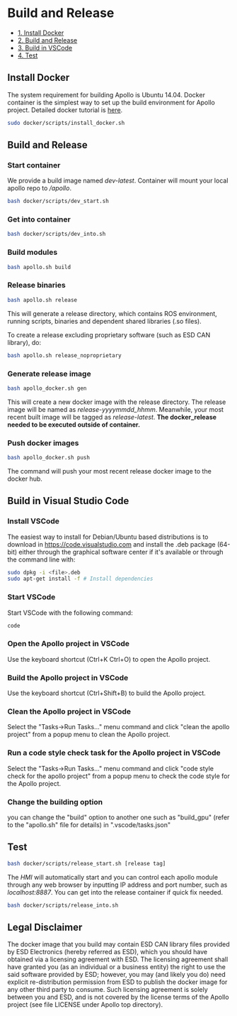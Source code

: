 Build and Release
==========================

* [1. Install Docker](#docker)
* [2. Build and Release](#build_release)
* [3. Build in VSCode](#build_in_vscode)
* [4. Test](#test)

## <span id="docker">Install Docker</span>
The system requirement for building Apollo is Ubuntu 14.04. Docker container is the simplest way to set up the build environment for Apollo project. Detailed docker tutorial is [here](https://docs.docker.com/).
```bash
sudo docker/scripts/install_docker.sh
```
## <span id="build_release">Build and Release</span>
### Start container
We provide a build image named *dev-latest*. Container will mount your local apollo repo to */apollo*.
```bash
bash docker/scripts/dev_start.sh
```
### Get into container
```bash
bash docker/scripts/dev_into.sh
```
### Build modules
```bash
bash apollo.sh build
```
### Release binaries
```bash
bash apollo.sh release
```
This will generate a release directory, which contains ROS environment, running scripts, binaries and dependent shared libraries (.so files).

To create a release excluding proprietary software (such as ESD CAN library), do:
```bash
bash apollo.sh release_noproprietary
```
### Generate release image
```bash
bash apollo_docker.sh gen
```
This will create a new docker image with the release directory. The release image will be named as *release-yyyymmdd_hhmm*. Meanwhile, your most recent built image will be tagged as *release-latest*. **The docker_release needed to be executed outside of container.**
### Push docker images
```bash
bash apollo_docker.sh push
```
The command will push your most recent release docker image to the docker hub.

## <span id="build_in_vscode">Build in Visual Studio Code</span>
### Install VSCode
The easiest way to install for Debian/Ubuntu based distributions is to download in https://code.visualstudio.com and install the .deb package (64-bit) either through the graphical software center if it's available or through the command line with:
```bash
sudo dpkg -i <file>.deb
sudo apt-get install -f # Install dependencies
```
### Start VSCode
Start VSCode with the following command: 
```bash
code
```
### Open the Apollo project in VSCode
Use the keyboard shortcut (Ctrl+K Ctrl+O) to open the Apollo project. 
### Build the Apollo project in VSCode
Use the keyboard shortcut (Ctrl+Shift+B) to build the Apollo project. 
### Clean the Apollo project in VSCode
Select the "Tasks->Run Tasks..." menu command and click "clean the apollo project" from a popup menu to clean the Apollo project. 
### Run a code style check task for the Apollo project in VSCode
Select the "Tasks->Run Tasks..." menu command and click "code style check for the apollo project" from a popup menu to check the code style for the Apollo project. 
### Change the building option
 you can change the "build" option to another one such as "build_gpu" (refer to the "apollo.sh" file for details) in ".vscode/tasks.json"

## <span id="test">Test</span>
```bash
bash docker/scripts/release_start.sh [release tag]
```
The *HMI* will automatically start and you can control each apollo module through any web browser by inputting IP address and port number, such as *localhost:8887*. You can get into the release container if quick fix needed.
```bash
bash docker/scripts/release_into.sh
```

## Legal Disclaimer
The docker image that you build may contain ESD CAN library files provided by ESD Electronics (hereby referred as ESD), which you should have obtained via a licensing agreement with ESD. The licensing agreement shall have granted you (as an individual or a business entity) the right to use the said software provided by ESD; however, you may (and likely you do) need explicit re-distribution permission from ESD to publish the docker image for any other third party to consume. Such licensing agreement is solely between you and ESD, and is not covered by the license terms of the Apollo project (see file LICENSE under Apollo top directory).

